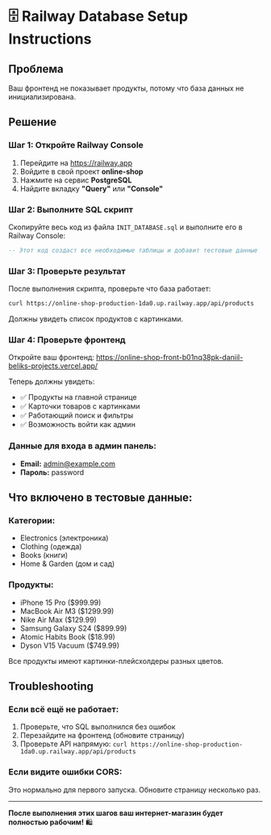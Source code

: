 # 🗄️ Railway Database Setup Instructions

## Проблема

Ваш фронтенд не показывает продукты, потому что база данных не инициализирована.

## Решение

### Шаг 1: Откройте Railway Console

1. Перейдите на https://railway.app
2. Войдите в свой проект **online-shop**
3. Нажмите на сервис **PostgreSQL**
4. Найдите вкладку **"Query"** или **"Console"**

### Шаг 2: Выполните SQL скрипт

Скопируйте весь код из файла `INIT_DATABASE.sql` и выполните его в Railway Console:

```sql
-- Этот код создаст все необходимые таблицы и добавит тестовые данные
```

### Шаг 3: Проверьте результат

После выполнения скрипта, проверьте что база работает:

```bash
curl https://online-shop-production-1da0.up.railway.app/api/products
```

Должны увидеть список продуктов с картинками.

### Шаг 4: Проверьте фронтенд

Откройте ваш фронтенд:
https://online-shop-front-b01nq38pk-daniil-beliks-projects.vercel.app/

Теперь должны увидеть:

- ✅ Продукты на главной странице
- ✅ Карточки товаров с картинками
- ✅ Работающий поиск и фильтры
- ✅ Возможность войти как админ

### Данные для входа в админ панель:

- **Email:** admin@example.com
- **Пароль:** password

## Что включено в тестовые данные:

### Категории:

- Electronics (электроника)
- Clothing (одежда)
- Books (книги)
- Home & Garden (дом и сад)

### Продукты:

- iPhone 15 Pro ($999.99)
- MacBook Air M3 ($1299.99)
- Nike Air Max ($129.99)
- Samsung Galaxy S24 ($899.99)
- Atomic Habits Book ($18.99)
- Dyson V15 Vacuum ($749.99)

Все продукты имеют картинки-плейсхолдеры разных цветов.

## Troubleshooting

### Если всё ещё не работает:

1. Проверьте, что SQL выполнился без ошибок
2. Перезайдите на фронтенд (обновите страницу)
3. Проверьте API напрямую: `curl https://online-shop-production-1da0.up.railway.app/api/products`

### Если видите ошибки CORS:

Это нормально для первого запуска. Обновите страницу несколько раз.

---

**После выполнения этих шагов ваш интернет-магазин будет полностью рабочим!** 🛍️
